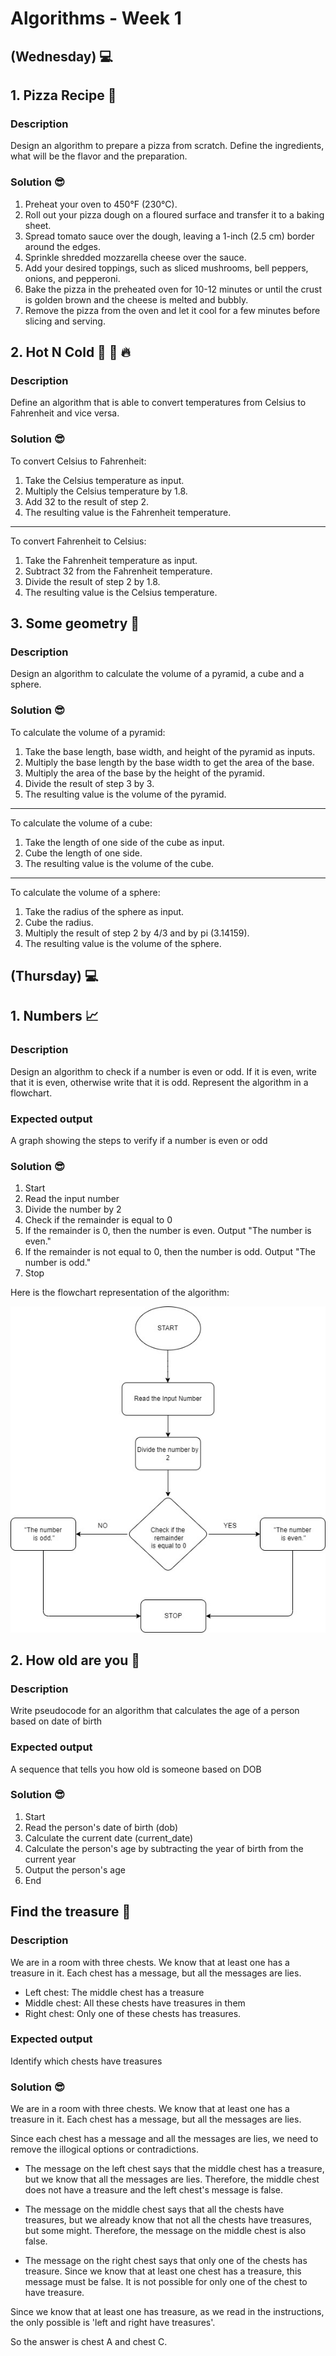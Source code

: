 # Algorithms - Week 1

## (Wednesday) 💻

## 1. Pizza Recipe 🍕

### Description

Design an algorithm to prepare a pizza from scratch. Define the ingredients, what will be the flavor and the preparation.

### Solution 😎

1. Preheat your oven to 450°F (230°C).
2. Roll out your pizza dough on a floured surface and transfer it to a baking sheet.
3. Spread tomato sauce over the dough, leaving a 1-inch (2.5 cm) border around the edges.
4. Sprinkle shredded mozzarella cheese over the sauce.
5. Add your desired toppings, such as sliced mushrooms, bell peppers, onions, and pepperoni.
6. Bake the pizza in the preheated oven for 10-12 minutes or until the crust is golden brown and the cheese is melted and bubbly.
7. Remove the pizza from the oven and let it cool for a few minutes before slicing and serving.

## 2. Hot N Cold 🤒 🧊 🔥

### Description
Define an algorithm that is able to convert temperatures from Celsius to Fahrenheit and vice versa.

### Solution 😎
To convert Celsius to Fahrenheit:

1. Take the Celsius temperature as input.
2. Multiply the Celsius temperature by 1.8.
3. Add 32 to the result of step 2.
4. The resulting value is the Fahrenheit temperature.
---
To convert Fahrenheit to Celsius:

1. Take the Fahrenheit temperature as input.
2. Subtract 32 from the Fahrenheit temperature.
3. Divide the result of step 2 by 1.8.
4. The resulting value is the Celsius temperature.

## 3. Some geometry 📐
### Description
Design an algorithm to calculate the volume of a pyramid, a cube and a sphere.

### Solution 😎

To calculate the volume of a pyramid:

1. Take the base length, base width, and height of the pyramid as inputs.
2. Multiply the base length by the base width to get the area of the base.
3. Multiply the area of the base by the height of the pyramid.
4. Divide the result of step 3 by 3.
5. The resulting value is the volume of the pyramid.
---

To calculate the volume of a cube:

1. Take the length of one side of the cube as input.
2. Cube the length of one side.
3. The resulting value is the volume of the cube.
---

To calculate the volume of a sphere:

1. Take the radius of the sphere as input.
2. Cube the radius.
3. Multiply the result of step 2 by 4/3 and by pi (3.14159).
4. The resulting value is the volume of the sphere.

## (Thursday) 💻

## 1. Numbers 📈
### Description
Design an algorithm to check if a number is even or odd. If it is even, write that it is even, otherwise write that it is odd. Represent the algorithm in a flowchart.

### Expected output
A graph showing the steps to verify if a number is even or odd

### Solution 😎
1. Start
2. Read the input number
3. Divide the number by 2
4. Check if the remainder is equal to 0
5. If the remainder is 0, then the number is even. Output "The number is even."
6. If the remainder is not equal to 0, then the number is odd. Output "The number is odd."
7. Stop

Here is the flowchart representation of the algorithm:

<p><img src="https://raw.githubusercontent.com/FacundoDLR/core-code-from-scratch-readme/main/assets/evenVsOdds.jpg" alt="facundodlr" /></p>

## 2. How old are you 👴
### Description
Write pseudocode for an algorithm that calculates the age of a person based on date of birth

### Expected output
A sequence that tells you how old is someone based on DOB

### Solution 😎
1. Start
2. Read the person's date of birth (dob)
3. Calculate the current date (current_date)
4. Calculate the person's age by subtracting the year of birth from the current year
5. Output the person's age
6. End

## Find the treasure 👑

### Description
We are in a room with three chests. We know that at least one has a treasure in it. Each chest has a message, but all the messages are lies.

- Left chest: The middle chest has a treasure
- Middle chest: All these chests have treasures in them
- Right chest: Only one of these chests has treasures.

### Expected output
Identify which chests have treasures

### Solution 😎
We are in a room with three chests. We know that at least one has a treasure in it. Each chest has a message, but all the messages are lies.

Since each chest has a message and all the messages are lies, we need to remove the illogical options or contradictions.

- The message on the left chest says that the middle chest has a treasure, but we know that all the messages are lies. Therefore, the middle chest does not have a treasure and the left chest's message is false.

- The message on the middle chest says that all the chests have treasures, but we already know that not all the chests have treasures, but some might. Therefore, the message on the middle chest is also false.

- The message on the right chest says that only one of the chests has treasure. Since we know that at least one chest has a treasure, this message must be false. It is not possible for only one of the chest to have treasure.

Since we know that at least one has treasure, as we read in the instructions, the only possible is 'left and right have treasures'.

So the answer is chest A and chest C.
